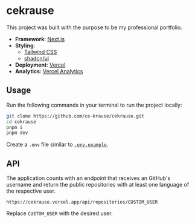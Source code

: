# cekrause

This project was built with the purpose to be my professional portfolio.

- **Framework**: [Next.js](https://nextjs.org)
- **Styling**:
  - [Tailwind CSS](https://tailwindcss.com)
  - [shadcn/ui](https://ui.shadcn.com)
- **Deployment**: [Vercel](https://vercel.com)
- **Analytics**: [Vercel Analytics](https://vercel.com/analytics)

## Usage

Run the following commands in your terminal to run the project locally:

```bash
git clone https://github.com/ce-krause/cekrause.git
cd cekrause
pnpm i
pnpm dev
```

Create a `.env` file similar to [`.env.example`](https://github.com/ce-krause/cekrause/blob/master/.env.example).

## API

The application counts with an endpoint that receives an GitHub's username and return the public repositories with at least one language of the respective user.

`https://cekrause.vercel.app/api/repositories/CUSTOM_USER`

Replace `CUSTOM_USER` with the desired user.
